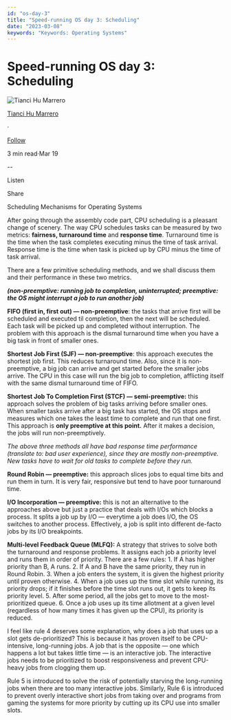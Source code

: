 ```yaml
---
id: "os-day-3"
title: "Speed-running OS day 3: Scheduling"
date: "2023-03-08"
keywords: "Keywords: Operating Systems"
---
```


# Speed-running OS day 3: Scheduling

![Tianci Hu Marrero](https://miro.medium.com/v2/resize:fill:88:88/1*Odrk7Jy6oAm7HfQyBq92hA.png)

[Tianci Hu Marrero](https://medium.com/@iggeehu?source=post_page-----541c0e747a78--------------------------------)

·

[Follow](https://medium.com/m/signin?actionUrl=https%3A%2F%2Fmedium.com%2F_%2Fsubscribe%2Fuser%2Fbb53780bb5a1&operation=register&redirect=https%3A%2F%2Fmedium.com%2F%40iggeehu%2Fspeed-running-os-day-3-scheduling-541c0e747a78&user=Tianci+Hu+Marrero&userId=bb53780bb5a1&source=post_page-bb53780bb5a1----541c0e747a78---------------------post_header-----------)

3 min read·Mar 19

\--

Listen

Share

Scheduling Mechanisms for Operating Systems

After going through the assembly code part, CPU scheduling is a pleasant change of scenery. The way CPU schedules tasks can be measured by two metrics: **fairness, turnaround time** and **response time**. Turnaround time is the time when the task completes executing minus the time of task arrival. Response time is the time when task is picked up by CPU minus the time of task arrival.

There are a few primitive scheduling methods, and we shall discuss them and their performance in these two metrics.

**_(non-preemptive: running job to completion, uninterrupted; preemptive: the OS might interrupt a job to run another job)_**

**FIFO (first in, first out) — non-preemptive**: the tasks that arrive first will be scheduled and executed til completion, then the next will be scheduled. Each task will be picked up and completed without interruption. The problem with this approach is the dismal turnaround time when you have a big task in front of smaller ones.

**Shortest Job First (SJF) — non-preemptive**: this approach executes the shortest job first. This reduces turnaround time. Also, since it is non-preemptive, a big job can arrive and get started before the smaller jobs arrive. The CPU in this case will run the big job to completion, afflicting itself with the same dismal turnaround time of FIFO.

**Shortest Job To Completion First (STCF) — semi-preemptive:** this approach solves the problem of big tasks arriving before smaller ones. When smaller tasks arrive after a big task has started, the OS stops and measures which one takes the least time to complete and run that one first. This approach is **only preemptive at this point.** After it makes a decision, the jobs will run non-preemptively.

_The above three methods all have bad response time performance (translate to: bad user experience), since they are mostly non-preemptive. New tasks have to wait for old tasks to complete before they run._

**Round Robin — preemptive:** this approach slices jobs to equal time bits and run them in turn. It is very fair, responsive but tend to have poor turnaround time.

**I/O Incorporation — preemptive:** this is not an alternative to the approaches above but just a practice that deals with I/Os which blocks a process. It splits a job up by I/O — everytime a job does I/O, the OS switches to another process. Effectively, a job is split into different de-facto jobs by its I/O breakpoints.

**Multi-level Feedback Queue (MLFQ):** A strategy that strives to solve both the turnaround and response problems. It assigns each job a priority level and runs them in order of priority. There are a few rules: 1. If A has higher priority than B, A runs. 2. If A and B have the same priority, they run in Round Robin. 3. When a job enters the system, it is given the highest priority until proven otherwise. 4. When a job uses up the time slot while running, its priority drops; if it finishes before the time slot runs out, it gets to keep its priority level. 5. After some period, all the jobs get to move to the most-prioritized queue. 6. Once a job uses up its time allotment at a given level (regardless of how many times it has given up the CPU), its priority is reduced.

I feel like rule 4 deserves some explanation, why does a job that uses up a slot gets de-prioritized? This is because it has proven itself to be CPU-intensive, long-running jobs. A job that is the opposite — one which happens a lot but takes little time — is an interactive job. The interactive jobs needs to be prioritized to boost responsiveness and prevent CPU-heavy jobs from clogging them up.

Rule 5 is introduced to solve the risk of potentially starving the long-running jobs when there are too many interactive jobs. Similarly, Rule 6 is introduced to prevent overly interactive short jobs from taking over and programs from gaming the systems for more priority by cutting up its CPU use into smaller slots.
